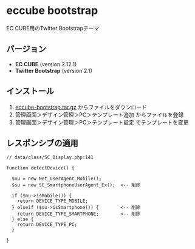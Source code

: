 eccube bootstrap
======

EC CUBE用のTwitter Bootstrapテーマ


バージョン
------
+ **EC CUBE** (version 2.12.1)
+ **Twitter Bootstrap** (version 2.1)


インストール
------
1. [eccube-bootstrap.tar.gz](https://github.com/downloads/nagakiatsushi/eccube-bootstrap/eccube_bootstrap.tar.gz) からファイルをダウンロード
2. 管理画面＞デザイン管理＞PC＞テンプレート追加 からファイルを登録
3. 管理画面＞デザイン管理＞PC＞テンプレート設定 でテンプレートを変更


レスポンシブの適用
------

    // data/class/SC_Display.php:141

    function detectDevice() {

      $nu = new Net_UserAgent_Mobile();
      $su = new SC_SmartphoneUserAgent_Ex();  <-- 削除

      if ($nu->isMobile()) {
        return DEVICE_TYPE_MOBILE;
      } elseif ($su->isSmartphone()) {        <-- 削除
        return DEVICE_TYPE_SMARTPHONE;        <-- 削除
      } else {
        return DEVICE_TYPE_PC;
      }

    }

